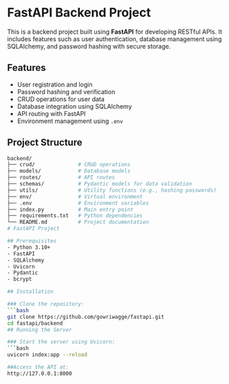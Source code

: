 # FastAPI Backend Project

This is a backend project built using **FastAPI** for developing RESTful APIs. It includes features such as user authentication, database management using SQLAlchemy, and password hashing with secure storage.

## Features
- User registration and login
- Password hashing and verification
- CRUD operations for user data
- Database integration using SQLAlchemy
- API routing with FastAPI
- Environment management using `.env`

## Project Structure
```bash
backend/
├── crud/              # CRUD operations
├── models/            # Database models
├── routes/            # API routes
├── schemas/           # Pydantic models for data validation
├── utils/             # Utility functions (e.g., hashing passwords)
├── env/               # Virtual environment
├── .env               # Environment variables
├── index.py           # Main entry point
├── requirements.txt   # Python dependencies
└── README.md          # Project documentation
# FastAPI Project

## Prerequisites
- Python 3.10+
- FastAPI
- SQLAlchemy
- Uvicorn
- Pydantic
- bcrypt

## Installation

### Clone the repository:
```bash
git clone https://github.com/gowriwagge/fastapi.git
cd fastapi/backend
## Running the Server

### Start the server using Uvicorn:
```bash
uvicorn index:app --reload

##Access the API at:
http://127.0.0.1:8000
